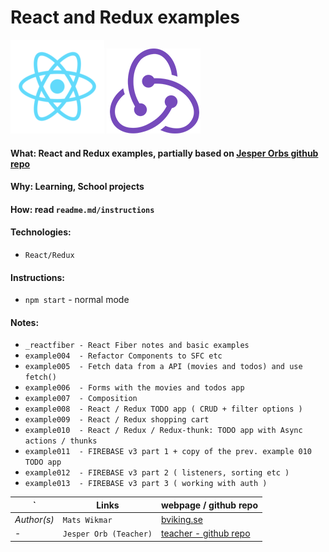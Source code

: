 # React and Redux examples

![react-logo-150x150](img/react-logo-150x150.png)
![redux-logo-150x150](img/redux-logo-150x150.png)

#### What: React and Redux examples, partially based on [Jesper Orbs github repo](https://github.com/jesperorb/)
#### Why: Learning, School projects
#### How: read ```readme.md/instructions```
#### Technologies:
* `React/Redux`

#### Instructions:
* `npm start` - normal mode

#### Notes:
* `_reactfiber - React Fiber notes and basic examples`
* `example004  - Refactor Components to SFC etc`
* `example005  - Fetch data from a API (movies and todos) and use fetch()`
* `example006  - Forms with the movies and todos app`
* `example007  - Composition`
* `example008  - React / Redux TODO app ( CRUD + filter options )`
* `example009  - React / Redux shopping cart`
* `example010  - React / Redux / Redux-thunk: TODO app with Async actions / thunks`
* `example011  - FIREBASE v3 part 1 + copy of the prev. example 010 TODO app`
* `example012  - FIREBASE v3 part 2 ( listeners, sorting etc )`
* `example013  - FIREBASE v3 part 3 ( working with auth )`


`          | Links                      | webpage / github repo                                               |
---------- | -------------------------- | ------------------------------------------------------------------- |
*Author(s)*| `Mats Wikmar`              | [bviking.se](https://www.bviking.se)                                |
*-*        | `Jesper Orb (Teacher)`     | [teacher - github repo](https://github.com/jesperorb/redux-cart)    |
